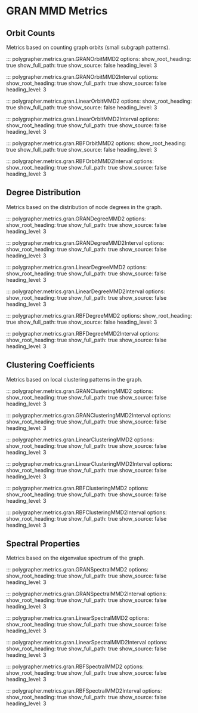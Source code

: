 # GRAN MMD Metrics

## Orbit Counts

Metrics based on counting graph orbits (small subgraph patterns).

::: polygrapher.metrics.gran.GRANOrbitMMD2
    options:
        show_root_heading: true
        show_full_path: true
        show_source: false
        heading_level: 3

::: polygrapher.metrics.gran.GRANOrbitMMD2Interval
    options:
        show_root_heading: true
        show_full_path: true
        show_source: false
        heading_level: 3

::: polygrapher.metrics.gran.LinearOrbitMMD2
    options:
        show_root_heading: true
        show_full_path: true
        show_source: false
        heading_level: 3

::: polygrapher.metrics.gran.LinearOrbitMMD2Interval
    options:
        show_root_heading: true
        show_full_path: true
        show_source: false
        heading_level: 3

::: polygrapher.metrics.gran.RBFOrbitMMD2
    options:
        show_root_heading: true
        show_full_path: true
        show_source: false
        heading_level: 3

::: polygrapher.metrics.gran.RBFOrbitMMD2Interval
    options:
        show_root_heading: true
        show_full_path: true
        show_source: false
        heading_level: 3

## Degree Distribution

Metrics based on the distribution of node degrees in the graph.

::: polygrapher.metrics.gran.GRANDegreeMMD2
    options:
        show_root_heading: true
        show_full_path: true
        show_source: false
        heading_level: 3

::: polygrapher.metrics.gran.GRANDegreeMMD2Interval
    options:
        show_root_heading: true
        show_full_path: true
        show_source: false
        heading_level: 3

::: polygrapher.metrics.gran.LinearDegreeMMD2
    options:
        show_root_heading: true
        show_full_path: true
        show_source: false
        heading_level: 3

::: polygrapher.metrics.gran.LinearDegreeMMD2Interval
    options:
        show_root_heading: true
        show_full_path: true
        show_source: false
        heading_level: 3

::: polygrapher.metrics.gran.RBFDegreeMMD2
    options:
        show_root_heading: true
        show_full_path: true
        show_source: false
        heading_level: 3

::: polygrapher.metrics.gran.RBFDegreeMMD2Interval
    options:
        show_root_heading: true
        show_full_path: true
        show_source: false
        heading_level: 3

## Clustering Coefficients

Metrics based on local clustering patterns in the graph.

::: polygrapher.metrics.gran.GRANClusteringMMD2
    options:
        show_root_heading: true
        show_full_path: true
        show_source: false
        heading_level: 3

::: polygrapher.metrics.gran.GRANClusteringMMD2Interval
    options:
        show_root_heading: true
        show_full_path: true
        show_source: false
        heading_level: 3

::: polygrapher.metrics.gran.LinearClusteringMMD2
    options:
        show_root_heading: true
        show_full_path: true
        show_source: false
        heading_level: 3

::: polygrapher.metrics.gran.LinearClusteringMMD2Interval
    options:
        show_root_heading: true
        show_full_path: true
        show_source: false
        heading_level: 3

::: polygrapher.metrics.gran.RBFClusteringMMD2
    options:
        show_root_heading: true
        show_full_path: true
        show_source: false
        heading_level: 3

::: polygrapher.metrics.gran.RBFClusteringMMD2Interval
    options:
        show_root_heading: true
        show_full_path: true
        show_source: false
        heading_level: 3

## Spectral Properties

Metrics based on the eigenvalue spectrum of the graph.

::: polygrapher.metrics.gran.GRANSpectralMMD2
    options:
        show_root_heading: true
        show_full_path: true
        show_source: false
        heading_level: 3

::: polygrapher.metrics.gran.GRANSpectralMMD2Interval
    options:
        show_root_heading: true
        show_full_path: true
        show_source: false
        heading_level: 3

::: polygrapher.metrics.gran.LinearSpectralMMD2
    options:
        show_root_heading: true
        show_full_path: true
        show_source: false
        heading_level: 3

::: polygrapher.metrics.gran.LinearSpectralMMD2Interval
    options:
        show_root_heading: true
        show_full_path: true
        show_source: false
        heading_level: 3

::: polygrapher.metrics.gran.RBFSpectralMMD2
    options:
        show_root_heading: true
        show_full_path: true
        show_source: false
        heading_level: 3

::: polygrapher.metrics.gran.RBFSpectralMMD2Interval
    options:
        show_root_heading: true
        show_full_path: true
        show_source: false
        heading_level: 3
